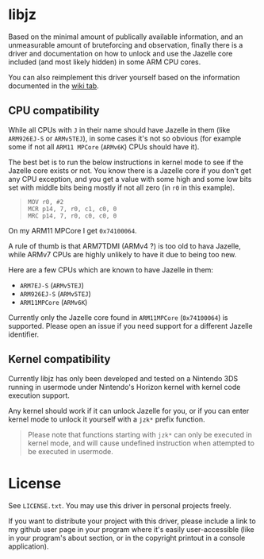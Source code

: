 # libjz

Based on the minimal amount of publically available information, and an unmeasurable amount of bruteforcing and observation, finally there is a driver and documentation on how to unlock and use the Jazelle core included (and most likely hidden) in some ARM CPU cores.

You can also reimplement this driver yourself based on the information documented in the [wiki tab](../../wiki).

## CPU compatibility

While all CPUs with `J` in their name should have Jazelle in them (like `ARM926EJ-S` or `ARMv5TEJ`), in some cases it's not so obvious (for example some if not all `ARM11 MPCore` (`ARMv6K`) CPUs should have it).

The best bet is to run the below instructions in kernel mode to see if the Jazelle core exists or not. You know there is a Jazelle core if you don't get any CPU exception, and you get a value with some high and some low bits set with middle bits being mostly if not all zero (in `r0` in this example).
>     MOV r0, #2
>     MCR p14, 7, r0, c1, c0, 0
>     MRC p14, 7, r0, c0, c0, 0
On my ARM11 MPCore I get `0x74100064`.

A rule of thumb is that ARM7TDMI (ARMv4 ?) is too old to hava Jazelle, while ARMv7 CPUs are highly unlikely to have it due to being too new.

Here are a few CPUs which are known to have Jazelle in them:
- `ARM7EJ-S` (`ARMv5TEJ`)
- `ARM926EJ-S` (`ARMv5TEJ`)
- `ARM11MPCore` (`ARMv6K`)

Currently only the Jazelle core found in `ARM11MPCore` (`0x74100064`) is supported. Please open an issue if you need support for a different Jazelle identifier.

## Kernel compatibility

Currently libjz has only been developed and tested on a Nintendo 3DS running in usermode under Nintendo's Horizon kernel with kernel code execution support.

Any kernel should work if it can unlock Jazelle for you, or if you can enter kernel mode to unlock it yourself with a `jzk*` prefix function.

> Please note that functions starting with `jzk*` can only be executed in kernel mode, and will cause undefined instruction when attempted to be executed in usermode.

# License

See `LICENSE.txt`. You may use this driver in personal projects freely.

If you want to distribute your project with this driver, please include a link to my github user page in your program where it's easily user-accessible (like in your program's about section, or in the copyright printout in a console application).
